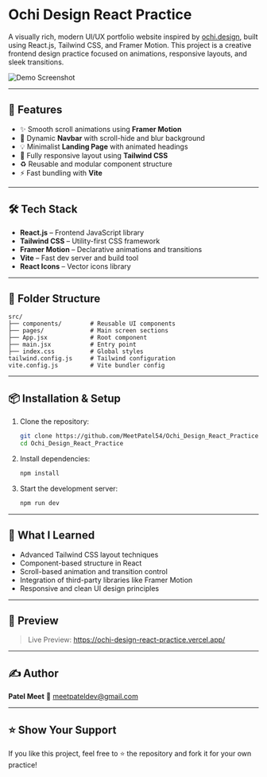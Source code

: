 # Ochi Design React Practice

A visually rich, modern UI/UX portfolio website inspired by [ochi.design](https://ochi.design), built using React.js, Tailwind CSS, and Framer Motion. This project is a creative frontend design practice focused on animations, responsive layouts, and sleek transitions.

![Demo Screenshot](./preview.png)

---

## 🚀 Features

* ✨ Smooth scroll animations using **Framer Motion**
* 🧭 Dynamic **Navbar** with scroll-hide and blur background
* 💡 Minimalist **Landing Page** with animated headings
* 📱 Fully responsive layout using **Tailwind CSS**
* ♻️ Reusable and modular component structure
* ⚡ Fast bundling with **Vite**

---

## 🛠️ Tech Stack

* **React.js** – Frontend JavaScript library
* **Tailwind CSS** – Utility-first CSS framework
* **Framer Motion** – Declarative animations and transitions
* **Vite** – Fast dev server and build tool
* **React Icons** – Vector icons library

---

## 📁 Folder Structure

```
src/
├── components/        # Reusable UI components
├── pages/             # Main screen sections
├── App.jsx            # Root component
├── main.jsx           # Entry point
├── index.css          # Global styles
tailwind.config.js     # Tailwind configuration
vite.config.js         # Vite bundler config
```

---

## 📦 Installation & Setup

1. Clone the repository:

   ```bash
   git clone https://github.com/MeetPatel54/Ochi_Design_React_Practice.git
   cd Ochi_Design_React_Practice
   ```

2. Install dependencies:

   ```bash
   npm install
   ```

3. Start the development server:

   ```bash
   npm run dev
   ```

---

## 🧠 What I Learned

* Advanced Tailwind CSS layout techniques
* Component-based structure in React
* Scroll-based animation and transition control
* Integration of third-party libraries like Framer Motion
* Responsive and clean UI design principles

---

## 📸 Preview

> Live Preview: https://ochi-design-react-practice.vercel.app/

---

## ✍️ Author

**Patel Meet**
📧 [meetpateldev@gmail.com](mailto:pmeet782005@gmail.com)

---

## ⭐️ Show Your Support

If you like this project, feel free to ⭐ the repository and fork it for your own practice!
